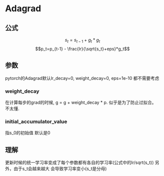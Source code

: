 <script type="text/javascript" src="http://cdn.mathjax.org/mathjax/latest/MathJax.js?config=default"></script>
# Adagrad
## 公式
$$s_t=s_{t-1}+g_t*g_t$$
$$p_t=p_{t-1} - \frac{lr}{\sqrt{s_t}+eps}*g_t$$

## 参数
pytorch的Adagrad默认lr_decay=0, weight_decay=0, eps=1e-10 都不需要考虑
### weight_decay
在计算每步的grad的时候, g = g + weight_decay * p.
似乎是为了防止过拟合。不太懂.
### initial_accumulator_value
指s_0的初始值 默认是0
## 理解
更新时候的统一学习率变成了每个参数都有各自的学习率(公式中的lr/sqrt(s_t))
另外，由于s_t会越来越大 会导致学习率变小(s_t是分母)

